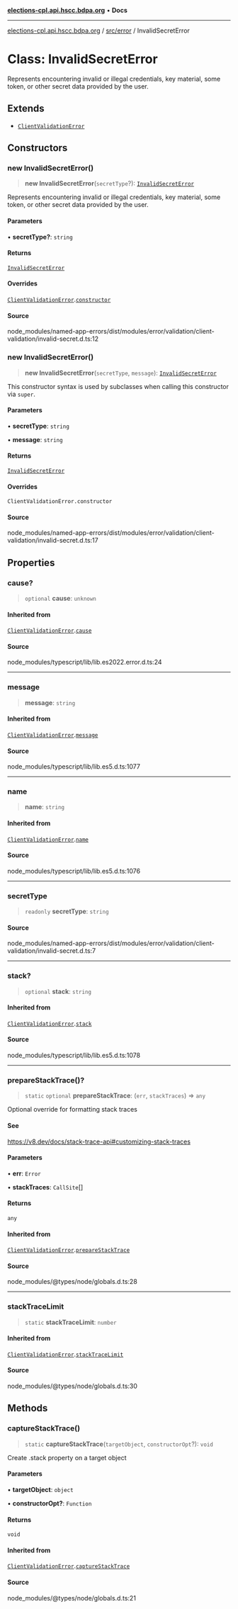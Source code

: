 [**elections-cpl.api.hscc.bdpa.org**](../../../README.md) • **Docs**

***

[elections-cpl.api.hscc.bdpa.org](../../../README.md) / [src/error](../README.md) / InvalidSecretError

# Class: InvalidSecretError

Represents encountering invalid or illegal credentials, key material, some
token, or other secret data provided by the user.

## Extends

- [`ClientValidationError`](ClientValidationError.md)

## Constructors

### new InvalidSecretError()

> **new InvalidSecretError**(`secretType`?): [`InvalidSecretError`](InvalidSecretError.md)

Represents encountering invalid or illegal credentials, key material, some
token, or other secret data provided by the user.

#### Parameters

• **secretType?**: `string`

#### Returns

[`InvalidSecretError`](InvalidSecretError.md)

#### Overrides

[`ClientValidationError`](ClientValidationError.md).[`constructor`](ClientValidationError.md#constructors)

#### Source

node\_modules/named-app-errors/dist/modules/error/validation/client-validation/invalid-secret.d.ts:12

### new InvalidSecretError()

> **new InvalidSecretError**(`secretType`, `message`): [`InvalidSecretError`](InvalidSecretError.md)

This constructor syntax is used by subclasses when calling this constructor
via `super`.

#### Parameters

• **secretType**: `string`

• **message**: `string`

#### Returns

[`InvalidSecretError`](InvalidSecretError.md)

#### Overrides

`ClientValidationError.constructor`

#### Source

node\_modules/named-app-errors/dist/modules/error/validation/client-validation/invalid-secret.d.ts:17

## Properties

### cause?

> `optional` **cause**: `unknown`

#### Inherited from

[`ClientValidationError`](ClientValidationError.md).[`cause`](ClientValidationError.md#cause)

#### Source

node\_modules/typescript/lib/lib.es2022.error.d.ts:24

***

### message

> **message**: `string`

#### Inherited from

[`ClientValidationError`](ClientValidationError.md).[`message`](ClientValidationError.md#message)

#### Source

node\_modules/typescript/lib/lib.es5.d.ts:1077

***

### name

> **name**: `string`

#### Inherited from

[`ClientValidationError`](ClientValidationError.md).[`name`](ClientValidationError.md#name)

#### Source

node\_modules/typescript/lib/lib.es5.d.ts:1076

***

### secretType

> `readonly` **secretType**: `string`

#### Source

node\_modules/named-app-errors/dist/modules/error/validation/client-validation/invalid-secret.d.ts:7

***

### stack?

> `optional` **stack**: `string`

#### Inherited from

[`ClientValidationError`](ClientValidationError.md).[`stack`](ClientValidationError.md#stack)

#### Source

node\_modules/typescript/lib/lib.es5.d.ts:1078

***

### prepareStackTrace()?

> `static` `optional` **prepareStackTrace**: (`err`, `stackTraces`) => `any`

Optional override for formatting stack traces

#### See

https://v8.dev/docs/stack-trace-api#customizing-stack-traces

#### Parameters

• **err**: `Error`

• **stackTraces**: `CallSite`[]

#### Returns

`any`

#### Inherited from

[`ClientValidationError`](ClientValidationError.md).[`prepareStackTrace`](ClientValidationError.md#preparestacktrace)

#### Source

node\_modules/@types/node/globals.d.ts:28

***

### stackTraceLimit

> `static` **stackTraceLimit**: `number`

#### Inherited from

[`ClientValidationError`](ClientValidationError.md).[`stackTraceLimit`](ClientValidationError.md#stacktracelimit)

#### Source

node\_modules/@types/node/globals.d.ts:30

## Methods

### captureStackTrace()

> `static` **captureStackTrace**(`targetObject`, `constructorOpt`?): `void`

Create .stack property on a target object

#### Parameters

• **targetObject**: `object`

• **constructorOpt?**: `Function`

#### Returns

`void`

#### Inherited from

[`ClientValidationError`](ClientValidationError.md).[`captureStackTrace`](ClientValidationError.md#capturestacktrace)

#### Source

node\_modules/@types/node/globals.d.ts:21
